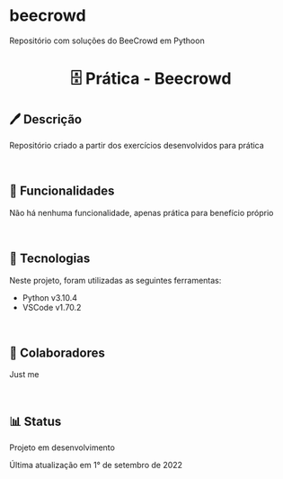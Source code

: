 # beecrowd
Repositório com soluções do BeeCrowd em Pythoon
<h1 align="center">🗄 Prática - Beecrowd</h1>

<h2>🖊 Descrição</h2>
<p>Repositório criado a partir dos exercícios desenvolvidos para prática</p>
<br>
<h2>📝 Funcionalidades</h2>
<p>Não há nenhuma funcionalidade, apenas prática para benefício próprio</p>
<br>
<h2>🔧 Tecnologias</h2>
<p>Neste projeto, foram utilizadas as seguintes ferramentas:</p>
<ul>
    <li>Python v3.10.4</li>
    <li>VSCode v1.70.2</li>
</ul>
<br>
<h2>🤝 Colaboradores</h2>
<p>Just me</p>
<br>
<h2>📊 Status</h2>
<p>Projeto em desenvolvimento</p>
<p>Última atualização em 1° de setembro de 2022</p>